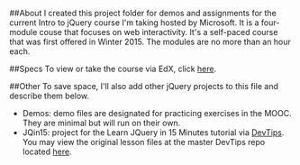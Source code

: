 ##About
I created this project folder for demos and assignments for the current Intro to jQuery course I'm taking hosted by Microsoft. It is a four-module couse that focuses on web interactivity.  It's a self-paced course that was first offered in Winter 2015. The modules are no more than an hour each.

##Specs
To view or take the course via EdX, click [here](https://www.edx.org/course/introduction-jquery-microsoft-dev208x-0).

##Other
To save space, I'll also add other jQuery projects to this file and describe them below.
* Demos: demo files are designated for practicing exercises in the MOOC. They are minimal but will run on their own.
* JQin15: project for the Learn JQuery in 15 Minutes tutorial via [DevTips](https://www.youtube.com/watch?v=Pt49y1gm0jw). You may view the original lesson files at the master DevTips repo located [here](https://github.com/DevTips/Learn-jQuery-in-15-minutes).